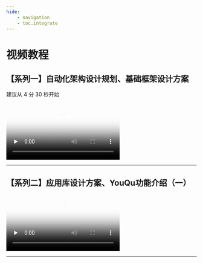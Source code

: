 ```yaml
---
hide:
    - navigation
    - toc.integrate
---
```


# 视频教程

## 【系列一】自动化架构设计规划、基础框架设计方案

建议从 4 分 30 秒开始

<video id="video" controls="" preload="none" poster="./logo.png">
      <source id="mp4" src="//youqu.uniontech.com/videos/Videos/自动化系列培训分享之系列一《框架设计》2020240124_黄明强.mp4" type="video/mp4">
</video>

------------------------

## 【系列二】应用库设计方案、YouQu功能介绍（一）


<video id="video" controls="" preload="none" poster="./logo.png">
      <source id="mp4" src="//youqu.uniontech.com/videos/Videos/应用库设计方案&YouQu功能介绍一.mp4" type="video/mp4">
</video>

------------------------